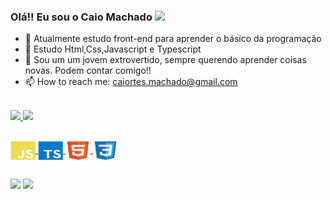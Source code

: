 ### Olá!! Eu sou o Caio Machado <img src="https://media.giphy.com/media/hvRJCLFzcasrR4ia7z/giphy.gif" width="25px">

- 🔭 Atualmente estudo front-end para aprender o básico da programação  
- 🌱 Estudo Html,Css,Javascript e Typescript
- 💬 Sou um um jovem extrovertido, sempre querendo aprender coisas novas. Podem contar comigo!!                                      
- 📫 How to reach me: caiortes.machado@gmail.com

</br>

  <a href="https://github.com/caiortes">
  <img height="140em" position="right" src="https://github-readme-stats.vercel.app/api?username=caiortes&show_icons=true&theme=dark&include_all_commits=true&count_private=true"/>
  <img height="140em" src="https://github-readme-stats.vercel.app/api/top-langs/?username=caiortes&layout=compact&langs_count=7&theme=dark"/>
</div>
  <p>
  <div style="display: inline_block"><br>
  <img align="center" alt="Rafa-Js" height="30" width="40" src="https://raw.githubusercontent.com/devicons/devicon/master/icons/javascript/javascript-plain.svg">
  <img align="center" alt="Rafa-Ts" height="30" width="40" src="https://raw.githubusercontent.com/devicons/devicon/master/icons/typescript/typescript-plain.svg">
  <img align="center" alt="Rafa-HTML" height="30" width="40" src="https://raw.githubusercontent.com/devicons/devicon/master/icons/html5/html5-original.svg">
  <img align="center" alt="Rafa-CSS" height="30" width="40" src="https://raw.githubusercontent.com/devicons/devicon/master/icons/css3/css3-original.svg">
<div>
  
  ##
  
 <div> 
  <a href="https://www.instagram.com/caio.terto/" target="_blank"><img src="https://img.shields.io/badge/-Instagram-%23E4405F?style=for-the-badge&logo=instagram&logoColor=white" target="_blank"></a>
  <a href="https://www.linkedin.com/in/caio-machado-2021/" target="_blank"><img src="https://img.shields.io/badge/-LinkedIn-%230077B5?style=for-the-badge&logo=linkedin&logoColor=white" target="_blank"></a>
</div>

